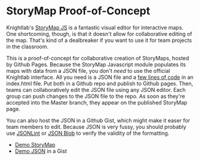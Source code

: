 # StoryMap Proof-of-Concept

Knightlab's [StoryMap JS](https://storymap.knightlab.com/) is a fantastic visual editor for interactive maps. One shortcoming, though, is that it doesn't allow for collaborative editing of the map. That's kind of a dealbreaker if you want to use it for team projects in the classroom.

This is a proof-of-concept for collaborative creation of StoryMaps, hosted by Github Pages. Because the StoryMap Javascript module populates its maps with data from a JSON file, you don't *need* to use the official Knightlab interface. All you need is a JSON file and a [few lines of code](https://storymap.knightlab.com/advanced/) in an index.html file. Put both in a Github repo and publish to Github pages. Then, teams can collaboratively edit the JSON file using any JSON editor. Each group can push changes to the JSON file to the repo. As soon as they're accepted into the Master branch, they appear on the published StoryMap page.

You can also host the JSON in a Github Gist, which might make it easer for team members to edit. Because JSON is very fussy, you should probably use [JSONLint](https://jsonlint.com/) or [JSON Blob](https://jsonblob.com/1360ce72-7dc6-11eb-b747-2bcd29c52918) to verify the validity of the formatting.

* [Demo StoryMap](https://samplereality.github.io/storymap/)
* [Demo JSON](https://gist.github.com/samplereality/4b24d467450631c59c65b72659408b14) in a Gist
